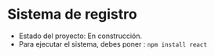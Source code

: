<h1>Sistema de registro</h1>

- Estado del proyecto: En construcción.
- Para ejecutar el sistema, debes poner :
```npm install react```
